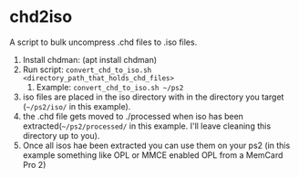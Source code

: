 # chd2iso
A script to bulk uncompress .chd files to .iso files.

1. Install chdman: (apt install chdman)
2. Run script: `convert_chd_to_iso.sh <directory_path_that_holds_chd_files>`
    1. Example: `convert_chd_to_iso.sh ~/ps2`
3. iso files are placed in the iso directory with in the directory you target (`~/ps2/iso/` in this example).
4. the .chd file gets moved to ./processed when iso has been extracted(`~/ps2/processed/` in this example. I'll leave cleaning this directory up to you).
5. Once all isos hae been extracted you can use them on your ps2 (in this example something like OPL or MMCE enabled OPL from a MemCard Pro 2)

